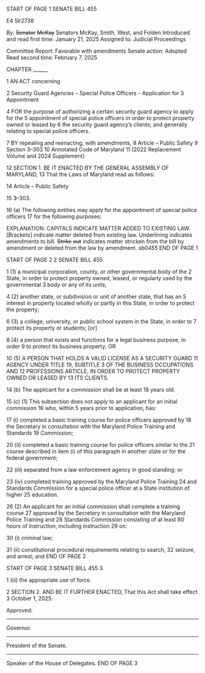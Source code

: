 START OF PAGE 1
SENATE BILL 455

E4 5lr2738

By: ~~Senator~~ ~~McKay~~ Senators McKay, Smith, West, and Folden
Introduced and read first time: January 21, 2025
Assigned to: Judicial Proceedings

Committee Report: Favorable with amendments
Senate action: Adopted
Read second time: February 7, 2025

CHAPTER ______

1 AN ACT concerning

2 Security Guard Agencies – Special Police Officers – Application for
3 Appointment

4 FOR the purpose of authorizing a certain security guard agency to apply for the
5 appointment of special police officers in order to protect property owned or leased by
6 the security guard agency’s clients; and generally relating to special police officers.

7 BY repealing and reenacting, with amendments,
8 Article – Public Safety
9 Section 3–303
10 Annotated Code of Maryland
11 (2022 Replacement Volume and 2024 Supplement)

12 SECTION 1. BE IT ENACTED BY THE GENERAL ASSEMBLY OF MARYLAND,
13 That the Laws of Maryland read as follows:

14 Article – Public Safety

15 3–303.

16 (a) The following entities may apply for the appointment of special police officers
17 for the following purposes:

EXPLANATION: CAPITALS INDICATE MATTER ADDED TO EXISTING LAW.
[Brackets] indicate matter deleted from existing law.
Underlining indicates amendments to bill.
~~Strike~~ ~~out~~ indicates matter stricken from the bill by amendment or deleted from the law by
amendment. *sb0455*
END OF PAGE 1

START OF PAGE 2
2 SENATE BILL 455

1 (1) a municipal corporation, county, or other governmental body of the
2 State, in order to protect property owned, leased, or regularly used by the governmental
3 body or any of its units;

4 (2) another state, or subdivision or unit of another state, that has an
5 interest in property located wholly or partly in this State, in order to protect the property;

6 (3) a college, university, or public school system in the State, in order to
7 protect its property or students; [or]

8 (4) a person that exists and functions for a legal business purpose, in order
9 to protect its business property; OR

10 (5) A PERSON THAT HOLDS A VALID LICENSE AS A SECURITY GUARD
11 AGENCY UNDER TITLE 19, SUBTITLE 3 OF THE BUSINESS OCCUPATIONS AND
12 PROFESSIONS ARTICLE, IN ORDER TO PROTECT PROPERTY OWNED OR LEASED BY
13 ITS CLIENTS.

14 (b) The applicant for a commission shall be at least 18 years old.

15 (c) (1) This subsection does not apply to an applicant for an initial commission
16 who, within 5 years prior to application, has:

17 (i) completed a basic training course for police officers approved by
18 the Secretary in consultation with the Maryland Police Training and Standards
19 Commission;

20 (ii) completed a basic training course for police officers similar to the
21 course described in item (i) of this paragraph in another state or for the federal government;

22 (iii) separated from a law enforcement agency in good standing; or

23 (iv) completed training approved by the Maryland Police Training
24 and Standards Commission for a special police officer at a State institution of higher
25 education.

26 (2) An applicant for an initial commission shall complete a training course
27 approved by the Secretary in consultation with the Maryland Police Training and
28 Standards Commission consisting of at least 80 hours of instruction, including instruction
29 on:

30 (i) criminal law;

31 (ii) constitutional procedural requirements relating to search,
32 seizure, and arrest; and
END OF PAGE 2

START OF PAGE 3
SENATE BILL 455 3

1 (iii) the appropriate use of force.

2 SECTION 2. AND BE IT FURTHER ENACTED, That this Act shall take effect
3 October 1, 2025.

Approved:

________________________________________________________________________________
Governor.

________________________________________________________________________________
President of the Senate.

________________________________________________________________________________
Speaker of the House of Delegates.
END OF PAGE 3